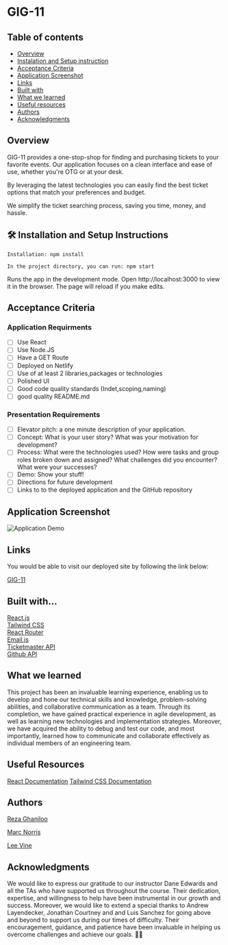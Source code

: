 # GIG-11 

## Table of contents

- [Overview](#overview)
- [Instalation and Setup instruction](#🛠-installation-and-setup-instructions)
- [Acceptance Criteria](#acceptance-criteria)
- [Application Screenshot](#application-screenshot)
- [Links](#links)
- [Built with](#built-with)
- [What we learned](#what-we-learned)
- [Useful resources](#useful-resources)
- [Authors](#authors)
- [Acknowledgments](#acknowledgments)

## Overview

GIG-11 provides a one-stop-shop for finding and purchasing tickets to your favorite events. Our application focuses on a clean interface and ease of use, whether you're OTG or at your desk.  

By leveraging the latest technologies you can easily find the best ticket options that match your preferences and budget.  

We simplify the ticket searching process, saving you time, money, and hassle.
  

## 🛠 Installation and Setup Instructions

    Installation: npm install

    In the project directory, you can run: npm start

Runs the app in the development mode.
Open http://localhost:3000 to view it in the browser. The page will reload if you make edits.
## Acceptance Criteria

 ### Application Requirments


- [ ] Use React
- [ ] Use Node.JS
- [ ] Have a GET Route
- [ ] Deployed on Netlify
- [ ] Use of at least 2 libraries,packages or technologies
- [ ] Polished UI
- [ ] Good code quality standards (Indet,scoping,naming)
- [ ] good quality README.md

### Presentation Requirements


- [ ] Elevator pitch: a one minute description of your application.
- [ ] Concept: What is your user story? What was your motivation for development?
- [ ] Process: What were the technologies used? How were tasks and group roles broken down and assigned? What challenges did you encounter? What were your successes?
- [ ] Demo: Show your stuff!
- [ ] Directions for future development
- [ ] Links to to the deployed application and the GitHub repository

## Application Screenshot

![Application Demo](src/assets/images/screenshots/GIG11%20Demo.gif) 


## Links

You would be able to visit our deployed site by following the link below:

[GIG-11](https://dreamy-granita-5fb38d.netlify.app/)


## Built with...


[React.js](https://react.dev/)  
[Tailwind CSS](https://tailwindcss.com/)  
[React Router](https://reactrouter.com/en/main)  
[Email.js](https://www.emailjs.com/)  
[Ticketmaster API](https://developer.ticketmaster.com/products-and-docs/apis/getting-started/)  
[Github API](https://github.com/)  



## What we learned

This project has been an invaluable learning experience, enabling us to develop and hone our technical skills and knowledge, problem-solving abilities, and collaborative communication as a team. Through its completion, we have gained practical experience in agile development, as well as learning new technologies and implementation strategies. Moreover, we have acquired the ability to debug and test our code, and most importantly, learned how to communicate and collaborate effectively as individual members of an engineering team.

## Useful Resources

  
 [React Documentation](https://react.dev/)
 [Tailwind CSS Documentation](https://tailwindcss.com/docs/installation)

## Authors
[Reza Ghaniloo](https://github.com/rezan5910)  

[Marc Norris](https://github.com/shaky411)  

[Lee Vine](https://github.com/leedvine)  
 

## Acknowledgments

We would like to express our gratitude to our instructor Dane Edwards and all the TAs who have supported us throughout the course. Their dedication, expertise, and willingness to help have been instrumental in our growth and success. Moreover, we would like to extend a special thanks to Andrew Layendecker, Jonathan Courtney and and Luis Sanchez for going above and beyond to support us during our times of difficulty. Their encouragement, guidance, and patience have been invaluable in helping us overcome challenges and achieve our goals. ✊🏽

   